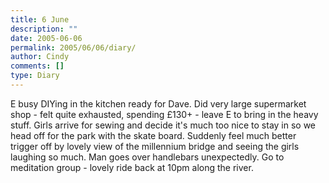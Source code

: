 ```yaml
---
title: 6 June
description: ""
date: 2005-06-06
permalink: 2005/06/06/diary/
author: Cindy
comments: []
type: Diary
---
```


E busy DIYing in the kitchen ready for Dave. Did very large supermarket shop - felt quite exhausted, spending £130+ - leave E to bring in the heavy stuff. Girls arrive for sewing and decide it's much too nice to stay in so we head off for the park with the skate board. Suddenly feel much better trigger off by lovely view of the millennium bridge and seeing the girls laughing so much. Man goes over handlebars unexpectedly. Go to meditation group - lovely ride back at 10pm along the river.
